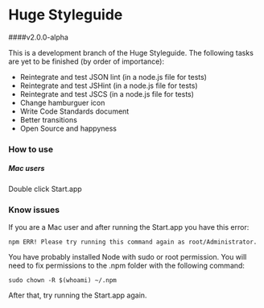 # Huge Styleguide
  
####v2.0.0-alpha

This is a development branch of the Huge Styleguide. The following tasks are yet to be finished (by order of importance):  

- Reintegrate and test JSON lint (in a node.js file for tests)
- Reintegrate and test JSHint (in a node.js file for tests)
- Reintegrate and test JSCS (in a node.js file for tests)
- Change hamburguer icon
- Write Code Standards document
- Better transitions
- Open Source and happyness
  

### How to use

##### Mac users
Double click Start.app

### Know issues
If you are a Mac user and after running the Start.app you have this error:

```
npm ERR! Please try running this command again as root/Administrator.
```
You have probably installed Node with sudo or root permission. You will need to fix permissions to the .npm folder with the following command:

```
sudo chown -R $(whoami) ~/.npm
```

After that, try running the Start.app again.